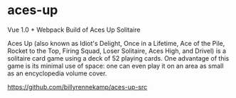 # aces-up
Vue 1.0 + Webpack Build of Aces Up Solitaire

Aces Up (also known as Idiot's Delight, Once in a Lifetime, Ace of the Pile, Rocket to the Top, Firing Squad, Loser Solitaire, Aces High, and Drivel) is a solitaire card game using a deck of 52 playing cards. One advantage of this game is its minimal use of space: one can even play it on an area as small as an encyclopedia volume cover.

https://github.com/billyrennekamp/aces-up-src
